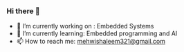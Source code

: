 ### Hi there 👋

- 🔭 I’m currently working on : Embedded Systems
- 🌱 I’m currently learning: Embedded programming and AI 
- 📫 How to reach me: mehwishaleem321@gmail.com
